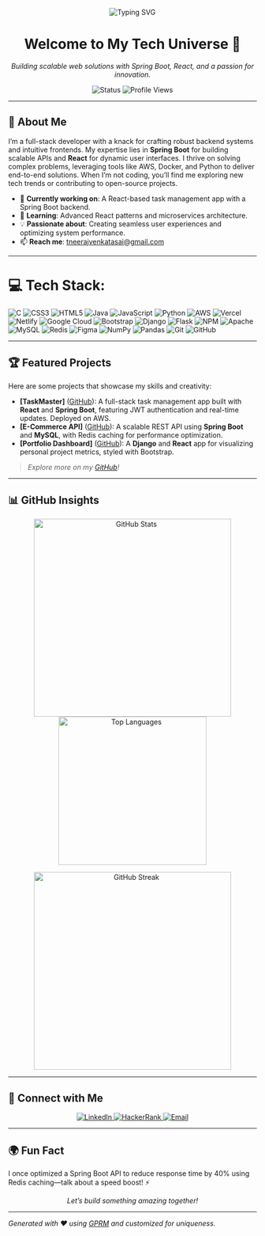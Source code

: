 <p align="center">
  <img src="https://readme-typing-svg.herokuapp.com?font=Fira+Code&size=24&pause=1000&color=0E75B6&center=true&vCenter=true&width=435&lines=Neeraj+Venkata+Sai+Tiruveedhi;Full-Stack+Developer+%7C+Tech+Enthusiast" alt="Typing SVG" />
</p>

<h1 align="center">Welcome to My Tech Universe 🚀</h1>
<p align="center">
  <em>Building scalable web solutions with Spring Boot, React, and a passion for innovation.</em>
</p>

<p align="center">
  <img src="https://img.shields.io/badge/Status-Open%20to%20Opportunities-green?style=flat-square" alt="Status" />
  <img src="https://komarev.com/ghpvc/?username=neerajsait&label=Profile%20Views&color=0e75b6&style=flat-square" alt="Profile Views" />
</p>

---

## 🌟 About Me
I’m a full-stack developer with a knack for crafting robust backend systems and intuitive frontends. My expertise lies in **Spring Boot** for building scalable APIs and **React** for dynamic user interfaces. I thrive on solving complex problems, leveraging tools like AWS, Docker, and Python to deliver end-to-end solutions. When I’m not coding, you’ll find me exploring new tech trends or contributing to open-source projects.

- 🔭 **Currently working on**: A React-based task management app with a Spring Boot backend.
- 🌱 **Learning**: Advanced React patterns and microservices architecture.
- 💡 **Passionate about**: Creating seamless user experiences and optimizing system performance.
- 📫 **Reach me**: [tneerajvenkatasai@gmail.com](mailto:tneerajvenkatasai@gmail.com)

---

# 💻 Tech Stack:
![C](https://img.shields.io/badge/c-%2300599C.svg?style=for-the-badge&logo=c&logoColor=white) ![CSS3](https://img.shields.io/badge/css3-%231572B6.svg?style=for-the-badge&logo=css3&logoColor=white) ![HTML5](https://img.shields.io/badge/html5-%23E34F26.svg?style=for-the-badge&logo=html5&logoColor=white) ![Java](https://img.shields.io/badge/java-%23ED8B00.svg?style=for-the-badge&logo=openjdk&logoColor=white) ![JavaScript](https://img.shields.io/badge/javascript-%23323330.svg?style=for-the-badge&logo=javascript&logoColor=%23F7DF1E) ![Python](https://img.shields.io/badge/python-3670A0?style=for-the-badge&logo=python&logoColor=ffdd54) ![AWS](https://img.shields.io/badge/AWS-%23FF9900.svg?style=for-the-badge&logo=amazon-aws&logoColor=white) ![Vercel](https://img.shields.io/badge/vercel-%23000000.svg?style=for-the-badge&logo=vercel&logoColor=white) ![Netlify](https://img.shields.io/badge/netlify-%23000000.svg?style=for-the-badge&logo=netlify&logoColor=#00C7B7) ![Google Cloud](https://img.shields.io/badge/GoogleCloud-%234285F4.svg?style=for-the-badge&logo=google-cloud&logoColor=white) ![Bootstrap](https://img.shields.io/badge/bootstrap-%238511FA.svg?style=for-the-badge&logo=bootstrap&logoColor=white) ![Django](https://img.shields.io/badge/django-%23092E20.svg?style=for-the-badge&logo=django&logoColor=white) ![Flask](https://img.shields.io/badge/flask-%23000.svg?style=for-the-badge&logo=flask&logoColor=white) ![NPM](https://img.shields.io/badge/NPM-%23CB3837.svg?style=for-the-badge&logo=npm&logoColor=white) ![Apache](https://img.shields.io/badge/apache-%23D42029.svg?style=for-the-badge&logo=apache&logoColor=white) ![MySQL](https://img.shields.io/badge/mysql-4479A1.svg?style=for-the-badge&logo=mysql&logoColor=white) ![Redis](https://img.shields.io/badge/redis-%23DD0031.svg?style=for-the-badge&logo=redis&logoColor=white) ![Figma](https://img.shields.io/badge/figma-%23F24E1E.svg?style=for-the-badge&logo=figma&logoColor=white) ![NumPy](https://img.shields.io/badge/numpy-%23013243.svg?style=for-the-badge&logo=numpy&logoColor=white) ![Pandas](https://img.shields.io/badge/pandas-%23150458.svg?style=for-the-badge&logo=pandas&logoColor=white) ![Git](https://img.shields.io/badge/git-%23F05033.svg?style=for-the-badge&logo=git&logoColor=white) ![GitHub](https://img.shields.io/badge/github-%23121011.svg?style=for-the-badge&logo=github&logoColor=white)


---

## 🏆 Featured Projects
Here are some projects that showcase my skills and creativity:

- **[TaskMaster]** ([GitHub](https://github.com/neerajsait/taskmaster)): A full-stack task management app built with **React** and **Spring Boot**, featuring JWT authentication and real-time updates. Deployed on AWS.
- **[E-Commerce API]** ([GitHub](https://github.com/neerajsait/ecommerce-api)): A scalable REST API using **Spring Boot** and **MySQL**, with Redis caching for performance optimization.
- **[Portfolio Dashboard]** ([GitHub](https://github.com/neerajsait/portfolio)): A **Django** and **React** app for visualizing personal project metrics, styled with Bootstrap.

> *Explore more on my [GitHub](https://github.com/neerajsait)!*

---

## 📊 GitHub Insights
<p align="center">
  <img src="https://github-readme-stats.vercel.app/api?username=neerajsait&show_icons=true&theme=dracula&hide_border=true&locale=en" alt="GitHub Stats" width="400" />
  <img src="https://github-readme-stats.vercel.app/api/top-langs?username=neerajsait&show_icons=true&theme=dracula&hide_border=true&layout=compact&locale=en" alt="Top Languages" width="300" />
</p>
<p align="center">
  <img src="https://github-readme-streak-stats.herokuapp.com/?user=neerajsait&theme=dracula&hide_border=true" alt="GitHub Streak" width="400" />
</p>

---

## 🤝 Connect with Me
<p align="center">
  <a href="https://www.linkedin.com/in/neerajsait/" target="_blank">
    <img src="https://img.shields.io/badge/LinkedIn-%230077B5.svg?style=flat-square&logo=linkedin&logoColor=white" alt="LinkedIn" />
  </a>
  <a href="https://www.hackerrank.com/profile/klu_2200030957" target="_blank">
    <img src="https://img.shields.io/badge/HackerRank-2EC866?style=flat-square&logo=hackerrank&logoColor=white" alt="HackerRank" />
  </a>
  <a href="mailto:tneerajvenkatasai@gmail.com">
    <img src="https://img.shields.io/badge/Email-D14836?style=flat-square&logo=gmail&logoColor=white" alt="Email" />
  </a>
</p>

---

## 🌍 Fun Fact
I once optimized a Spring Boot API to reduce response time by 40% using Redis caching—talk about a speed boost! ⚡️

<p align="center">
  <em>Let’s build something amazing together!</em>
</p>

---
*Generated with ❤️ using [GPRM](https://gprm.itsvg.in) and customized for uniqueness.*
